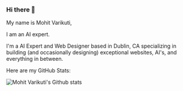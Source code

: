 ### Hi there 👋


[comment]: <> (**GitHubEmploy/GitHubEmploy** is a ✨ _special_ ✨ repository because its `README.md` aka this file appears on your GitHub profile.)


My name is Mohit Varikuti,

I am an AI expert.

I'm a AI Expert and Web Designer based in Dublin, CA specializing in building (and occasionally designing) exceptional websites, AI's, and everything in between.

Here are my GitHub Stats:

![Mohit Varikuti's Github stats](https://github-readme-stats.vercel.app/api?username=githubemploy&show_icons=true)
